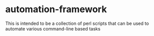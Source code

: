 # automation-framework

This is intended to be a collection of perl scripts that can be used to automate various command-line based tasks
